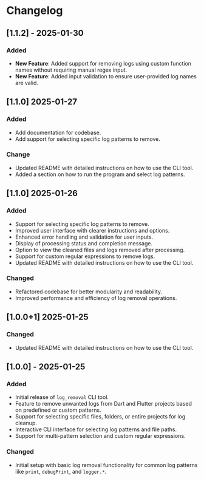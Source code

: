 # Changelog

## [1.1.2] - 2025-01-30
### Added
- **New Feature**: Added support for removing logs using custom function names without requiring manual regex input.
- **New Feature**: Added input validation to ensure user-provided log names are valid.


## [1.1.0] 2025-01-27
### Added
- Add documentation for codebase.
- Add support for selecting specific log patterns to remove.

### Change
- Updated README with detailed instructions on how to use the CLI tool.
- Added a section on how to run the program and select log patterns.
  

## [1.1.0] 2025-01-26
### Added
- Support for selecting specific log patterns to remove.
- Improved user interface with clearer instructions and options.
- Enhanced error handling and validation for user inputs.
- Display of processing status and completion message.
- Option to view the cleaned files and logs removed after processing.
- Support for custom regular expressions to remove logs.
- Updated README with detailed instructions on how to use the CLI tool.
  
### Changed
- Refactored codebase for better modularity and readability.
- Improved performance and efficiency of log removal operations.

## [1.0.0+1] 2025-01-25

  
### Changed
- Updated README with detailed instructions on how to use the CLI tool.

## [1.0.0] - 2025-01-25
### Added
- Initial release of `log_removal` CLI tool.
- Feature to remove unwanted logs from Dart and Flutter projects based on predefined or custom patterns.
- Support for selecting specific files, folders, or entire projects for log cleanup.
- Interactive CLI interface for selecting log patterns and file paths.
- Support for multi-pattern selection and custom regular expressions.
  
### Changed
- Initial setup with basic log removal functionality for common log patterns like `print`, `debugPrint`, and `logger.*`.

